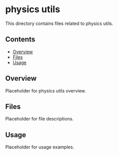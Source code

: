# physics utils

This directory contains files related to physics utils.

## Contents

- [Overview](#overview)
- [Files](#files)
- [Usage](#usage)

## Overview

Placeholder for physics utils overview.

## Files

Placeholder for file descriptions.

## Usage

Placeholder for usage examples.
